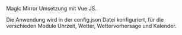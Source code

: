 Magic Mirror Umsetzung mit Vue JS.

Die Anwendung wird in der config.json Datei konfiguriert, für die verschieden Module Uhrzeit, Wetter, Wettervorhersage und Kalender.
